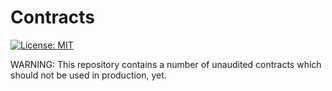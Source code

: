 # Contracts

[![License: MIT](https://img.shields.io/badge/License-MIT-green.svg)](https://opensource.org/licenses/MIT)

WARNING: This repository contains a number of unaudited contracts which should not be used in production, yet.